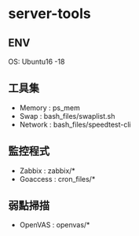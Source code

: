 # server-tools

## ENV
OS: Ubuntu16 -18

## 工具集
- Memory : ps_mem
- Swap : bash_files/swaplist.sh
- Network : bash_files/speedtest-cli

## 監控程式
- Zabbix : zabbix/*
- Goaccess : cron_files/*

## 弱點掃描
- OpenVAS : openvas/*